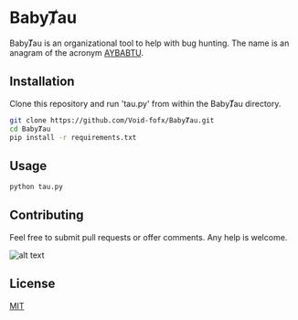 # BabyȾau

BabyȾau is an organizational tool to help with bug hunting. The name is an anagram of the acronym [AYBABTU](https://en.wikipedia.org/wiki/All_your_base_are_belong_to_us "Wikipedia").

## Installation

Clone this repository and run 'tau.py' from within the BabyȾau directory.

```bash
git clone https://github.com/Void-fofx/BabyȾau.git
cd BabyȾau
pip install -r requirements.txt
```

## Usage

```bash
python tau.py
```

## Contributing

Feel free to submit pull requests or offer comments. Any help is welcome.

![alt text](https://i.kym-cdn.com/photos/images/newsfeed/000/000/999/AllYourBaseAnimated.gif "Someone set us up the bomb!")

## License

[MIT](https://choosealicense.com/licenses/mit/)